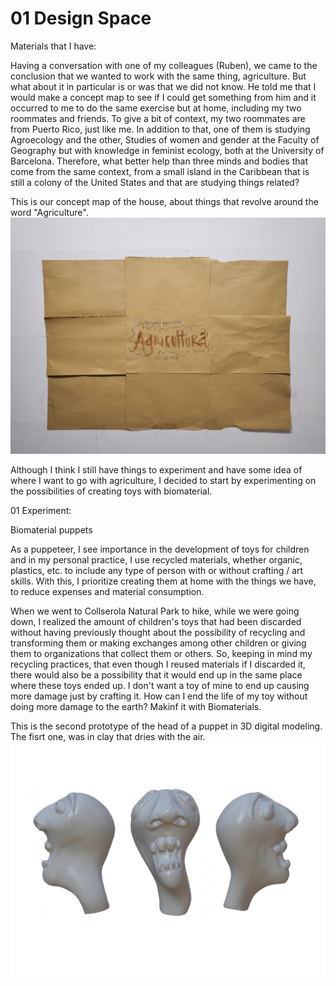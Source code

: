 
# 01 Design Space 

Materials that I have:



Having a conversation with one of my colleagues (Ruben), we came to the conclusion that we wanted to work with the same thing, agriculture. But what about it in particular is or was that we did not know. He told me that I would make a concept map to see if I could get something from him and it occurred to me to do the same exercise but at home, including my two roommates and friends. To give a bit of context, my two roommates are from Puerto Rico, just like me. In addition to that, one of them is studying Agroecology and the other, Studies of women and gender at the Faculty of Geography but with knowledge in feminist ecology, both at the University of Barcelona. Therefore, what better help than three minds and bodies that come from the same context, from a small island in the Caribbean that is still a colony of the United States and that are studying things related?

This is our concept map of the house, about things that revolve around the word "Agriculture".
<img src= "../../images/Agricultura.jpg" alt="Photo of a Conceptual Map">

Although I think I still have things to experiment and have some idea of where I want to go with agriculture, I decided to start by experimenting on the possibilities of creating toys with biomaterial.

01 Experiment:

Biomaterial puppets

As a puppeteer, I see importance in the development of toys for children and in my personal practice, I use recycled materials, whether organic, plastics, etc. to include any type of person with or without crafting / art skills. With this, I prioritize creating them at home with the things we have, to reduce expenses and material consumption.

When we went to Collserola Natural Park to hike, while we were going down, I realized the amount of children's toys that had been discarded without having previously thought about the possibility of recycling and transforming them or making exchanges among other children or giving them to organizations that collect them or others.
So, keeping in mind my recycling practices, that even though I reused materials if I discarded it, there would also be a possibility that it would end up in the same place where these toys ended up. I don't want a toy of mine to end up causing more damage just by crafting it. How can I end the life of my toy without doing more damage to the earth?
Makinf it with Biomaterials.

This is the second prototype of the head of a puppet in 3D digital modeling. The fisrt one, was in clay that dries with the air.
<img src= "../../images/modelo.png" alt="Photo of 3D digital modeling of a puppet's head">